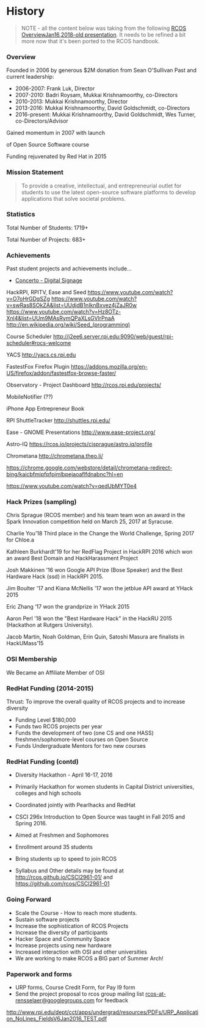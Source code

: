 # History

> NOTE - all the content below was taking from the following [RCOS OverviewJan16,2018-old presentation](https://docs.google.com/presentation/d/1mX6wNaIBUDo1RnLvu1POPQGLMi4wp8OA44SbA5C7xHM/edit#slide=id.g827926ff0_0_0). It needs to be refined a bit more now that it's been ported to the RCOS handbook.

### Overview

Founded in 2006 by generous $2M donation
from Sean O'Sullivan
Past and current leadership:
- 2006-2007: Frank Luk, Director
- 2007-2010: Badri Roysam, Mukkai Krishnamoorthy, co-Directors
- 2010-2013: Mukkai Krishnamoorthy, Director
- 2013-2016: Mukkai Krishnamoorthy, David Goldschmidt, co-Directors
- 2016-present: Mukkai Krishnamoorthy, David Goldschmidt, Wes Turner, co-Directors/Advisor

Gained momentum in 2007 with launch

of Open Source Software course

Funding rejuvenated by Red Hat in 2015

### Mission Statement

> To provide a creative, intellectual, and entrepreneurial outlet for students to use the latest open-source software platforms to develop applications that solve societal problems.

### Statistics

Total Number of Students: 1719+

Total Number of Projects: 683+

### Achievements

Past student projects and achievements include...

- [Concerto - Digital Signage](http://www.concerto-signage.com)

HackRPI, RPITV, Ease and Seed
https://www.youtube.com/watch?v=O7oHrGDqSZg
https://www.youtube.com/watch?v=swRas8SOkZA&list=UUdjdB1nIknBxvez4jZaJR0w
https://www.youtube.com/watch?v=Hz8OTz-Xnl4&list=UUm9MAsRymQPaXLsGVlrPnaA
http://en.wikipedia.org/wiki/Seed_(programming)


Course Scheduler
http://j2ee6.server.rpi.edu:9090/web/guest/rpi-scheduler#rocs-welcome

YACS
http://yacs.cs.rpi.edu

FastestFox Firefox Plugin
https://addons.mozilla.org/en-US/firefox/addon/fastestfox-browse-faster/

Observatory - Project Dashboard
http://rcos.rpi.edu/projects/

MobileNotifier (??)

iPhone App Entrepreneur Book

RPI ShuttleTracker
http://shuttles.rpi.edu/

Ease - GNOME Presentations
http://www.ease-project.org/

Astro-IQ
https://rcos.io/projects/cisprague/astro.iq/profile

Chrometana
http://chrometana.theo.li/

https://chrome.google.com/webstore/detail/chrometana-redirect-bing/kaicbfmipfpfpjmlbpejaoaflfdnabnc?hl=en

https://www.youtube.com/watch?v=qedUbMYT0e4


### Hack Prizes (sampling)

Chris Sprague (RCOS member) and his team team won an award in the Spark Innovation competition held on March 25, 2017 at Syracuse.

Charlie You’18 Third place in the Change the World Challenge, Spring 2017 for Chloe.a

Kathleen Burkhardt'19 for her RedFlag Project in HackRPI 2016 which won an award Best Domain and HackHarassment Project

Josh Makkinen '16 won Google API Prize (Bose Speaker) and the Best Hardware Hack (ssd) in  HackRPI 2015.

Jim Boulter '17 and Kiana McNellis '17 won the jetblue API award at YHack 2015

Eric Zhang ‘17 won the grandprize in YHack 2015

Aaron Perl '18 won the "Best Hardware Hack" in the HackRU 2015 (Hackathon at Rutgers University).

Jacob Martin, Noah Goldman, Erin Quin, Satoshi Masura are  finalists in HackUMass’15

### OSI Membership

We Became an Affiliate Member of OSI

### RedHat Funding (2014-2015)

Thrust: To improve the overall quality of RCOS projects and to increase diversity

- Funding Level $180,000
- Funds two RCOS projects per year
- Funds the development of two (one CS and one HASS) freshmen/sophomore-level courses on Open Source
- Funds Undergraduate Mentors for two new courses


### RedHat Funding (contd)
- Diversity Hackathon - April 16-17, 2016
- Primarily Hackathon for women students in Capital District universities, colleges and high schools
- Coordinated jointly with Pearlhacks and RedHat

- CSCI 296x Introduction to Open Source was taught in Fall 2015 and Spring 2016.
- Aimed at Freshmen and Sophomores
- Enrollment around 35 students
- Bring students up to speed to join RCOS
- Syllabus and Other details may be found at http://rcos.github.io/CSCI2961-01/ and https://github.com/rcos/CSCI2961-01

### Going Forward
- Scale the Course - How to reach more students.
- Sustain software projects
- Increase the sophistication of RCOS Projects
- Increase the diversity of participants
- Hacker Space and Community Space
- Increase projects using new hardware
- Increased interaction with OSI and other universities
- We are working to make RCOS a BIG part of Summer Arch!

### Paperwork and forms
- URP forms, Course Credit Form, for Pay I9 form
- Send the project proposal to rcos group mailing list  <rcos-at-rensselaer@googlegroups.com> for feedback

http://www.rpi.edu/dept/cct/apps/undergrad/resources/PDFs/URP_Application_NoLines_FieldsV6Jan2016_TEST.pdf

